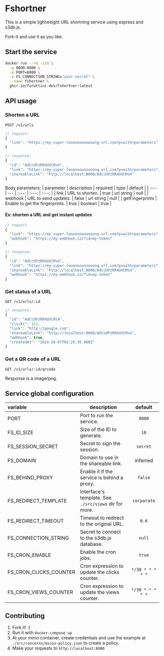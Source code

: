 # Fshortner

This is a simple lightweight URL shortning service using express and s3db.js.

Fork-it and use it as you like.


## Start the service

```bash
docker run --rm -itd \
  -p 8000:8000 \
  -e PORT=8000 \
  -e FS_CONNECTION_STRING="your-secret" \
  --name fshortner \
  ghcr.io/forattini-dev/fshortner:latest
```


## API usage

### Shorten a URL

`POST /v1/urls`

```js
// request: 
{
  "link": "https://my-super-loooooooooooong-url.com?p=with+parameters"
}

// response:
{
  "id": "AdCcOPzRR4UXCMs4",
  "link": "https://my-super-loooooooooooong-url.com?p=with+parameters",
  "shareableLink": "http://localhost:8000/AdCcOPzRR4UXCMs4"
}
```

Body parameters:
| parameter | description | required | type | default |
| :--- | --- | :---: | :---: | :---: |
| link | URL to shorten. | true | url string | null |
| webhook | URL to send updates. | false | url string | null |
| getFingerprints | Enable to get the fingerprints. | true | boolean | true |

#### Ex: shorten a URL and get instant updates

```js
// request 
{
  "link": "https://my-super-loooooooooooong-url.com?p=with+parameters",
  "webhook": "https://my-webhook.io/?id=my-token"
}

// response:
{
  "id": "AdCcOPzRR4UXCMs4",
  "link": "https://my-super-loooooooooooong-url.com?p=with+parameters",
  "shareableLink": "http://localhost:8000/AdCcOPzRR4UXCMs4",
  "webhook": "https://my-webhook.io/?id=my-token"
}
```

### Get status of a URL

`GET /v1/urls/:id`

```js
// response:
{
  "id": "AdCcOPzRR4UXCMs4",
  "clicks": 121,
  "link": "http://google.com",
  "shareableLink": "http://localhost:8000/AdCcOPzRR4UXCMs4",
  "webhook": true,
  "createdAt": "2024-10-07T02:25:35.000Z"
}
``` 

### Get a QR code of a URL

`GET /v1/urls/:id/qrcode`

Response is a image/png.


## Service global configuration

| variable | description | default |
| :--- | --- | :---: |
| PORT | Port to run the service. | `8000` |
| FS_ID_SIZE | Size of the ID to generate. | `16` |
| FS_SESSION_SECRET | Secret to sign the session. | `secret` |
| FS_DOMAIN | Domain to use in the shareable link. | inferred |
| FS_BEHIND_PROXY | Enable it if the service is behind a proxy. | `false` |
| FS_REDIRECT_TEMPLATE | Interface's template. See `./src/views` dir for more. | `corporate` |
| FS_REDIRECT_TIMEOUT | Timeout to redirect to the original URL. | `0.6` |
| FS_CONNECTION_STRING | Secret to connect to the s3db.js database. | `null` |
| FS_CRON_ENABLE | Enable the cron jobs. | `true` |
| FS_CRON_CLICKS_COUNTER | Cron expression to update the clicks counter. | `*/30 * * * * *` |
| FS_CRON_VIEWS_COUNTER | Cron expression to update the views counter. | `*/30 * * * * *` |


## Contributing

1. Fork it! :)
1. Run it with `docker-compose up`
1. At your minio container, create credentials and use the example at `./src/concerns/minio-policy.json` to create a policy.
1. Make your requests to `http://localhost:8000`
